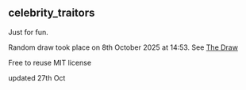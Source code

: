 ## celebrity_traitors

Just for fun. 

Random draw took place on 8th October 2025 at 14:53. See [The Draw](https://github.com/acgeospatial/celebrity_traitors/blob/main/The_Draw.ipynb)

Free to reuse MIT license

updated 27th Oct
